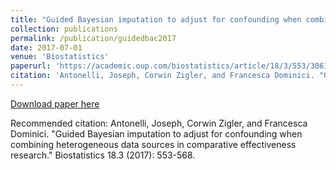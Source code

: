 ```yaml
---
title: "Guided Bayesian imputation to adjust for confounding when combining heterogeneous data sources in comparative effectiveness research."
collection: publications
permalink: /publication/guidedbac2017
date: 2017-07-01
venue: 'Biostatistics'
paperurl: 'https://academic.oup.com/biostatistics/article/18/3/553/3061319'
citation: 'Antonelli, Joseph, Corwin Zigler, and Francesca Dominici. "Guided Bayesian imputation to adjust for confounding when combining heterogeneous data sources in comparative effectiveness research." Biostatistics 18.3 (2017): 553-568.'
---
```


[Download paper here](https://academic.oup.com/biostatistics/article/18/3/553/3061319)

Recommended citation: Antonelli, Joseph, Corwin Zigler, and Francesca Dominici. "Guided Bayesian imputation to adjust for confounding when combining heterogeneous data sources in comparative effectiveness research." Biostatistics 18.3 (2017): 553-568.
